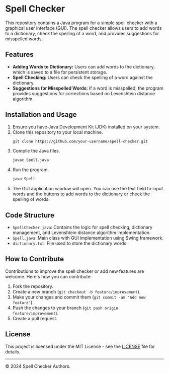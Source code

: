 # Spell Checker

This repository contains a Java program for a simple spell checker with a graphical user interface (GUI). The spell checker allows users to add words to a dictionary, check the spelling of a word, and provides suggestions for misspelled words.

## Features
- **Adding Words to Dictionary:** Users can add words to the dictionary, which is saved to a file for persistent storage.
- **Spell Checking:** Users can check the spelling of a word against the dictionary.
- **Suggestions for Misspelled Words:** If a word is misspelled, the program provides suggestions for corrections based on Levenshtein distance algorithm.

## Installation and Usage
1. Ensure you have Java Development Kit (JDK) installed on your system.
2. Clone this repository to your local machine.
   ```bash
   git clone https://github.com/your-username/spell-checker.git
   ```
3. Compile the Java files.
   ```bash
   javac Spell.java
   ```
4. Run the program.
   ```bash
   java Spell
   ```
5. The GUI application window will open. You can use the text field to input words and the buttons to add words to the dictionary or check the spelling of words.

## Code Structure
- `SpellChecker.java`: Contains the logic for spell checking, dictionary management, and Levenshtein distance algorithm implementation.
- `Spell.java`: Main class with GUI implementation using Swing framework.
- `dictionary.txt`: File used to store the dictionary words.

## How to Contribute
Contributions to improve the spell checker or add new features are welcome. Here's how you can contribute:
1. Fork the repository.
2. Create a new branch (`git checkout -b feature/improvement`).
3. Make your changes and commit them (`git commit -am 'Add new feature'`).
4. Push the changes to your branch (`git push origin feature/improvement`).
5. Create a pull request.

## License
This project is licensed under the MIT License - see the [LICENSE](LICENSE) file for details.

---
© 2024 Spell Checker Authors.

